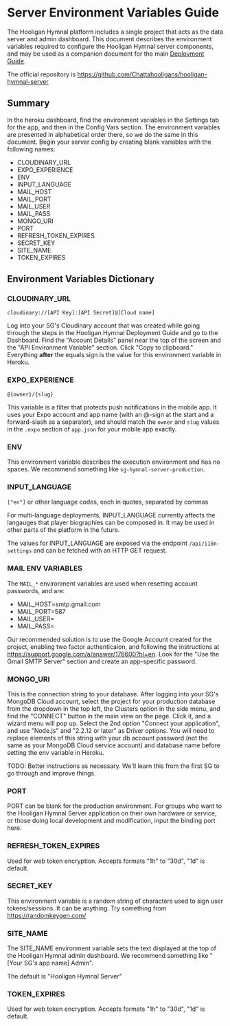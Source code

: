 # Server Environment Variables Guide

The Hooligan Hymnal platform includes a single project that acts as the data server and admin dashboard. This document describes the environment variables required to configure the Hooligan Hymnal server components, and may be used as a companion document for the main [Deployment Guide](_deployment.md).

The official repository is <https://github.com/Chattahooligans/hooligan-hymnal-server>

## Summary

In the heroku dashboard, find the environment variables in the Settings tab for the app, and then in the Config Vars section. The environment variables are presented in alphabetical order there, so we do the same in this document. Begin your server config by creating blank variables with the following names:

- CLOUDINARY_URL
- EXPO_EXPERIENCE
- ENV
- INPUT_LANGUAGE
- MAIL_HOST
- MAIL_PORT
- MAIL_USER
- MAIL_PASS
- MONGO_URI
- PORT
- REFRESH_TOKEN_EXPIRES
- SECRET_KEY
- SITE_NAME
- TOKEN_EXPIRES

## Environment Variables Dictionary

### CLOUDINARY_URL

`cloudinary://[API Key]:[API Secret]@[Cloud name]`

Log into your SG's Cloudinary account that was created while going through the steps in the Hooligan Hymnal Deployment Guide and go to the Dashboard. Find the "Account Details" panel near the top of the screen and the "API Environment Variable" section. Click "Copy to clipboard." Everything **after** the equals sign is the value for this environment variable in Heroku.

### EXPO_EXPERIENCE

`@{owner}/{slug}`

This variable is a filter that protects push notifications in the mobile app. It uses your Expo account and app name (with an @-sign at the start and a forward-slash as a separator), and should match the `owner` and `slug` values in the `.expo` section of `app.json` for your mobile app exactly.

### ENV

This environment variable describes the execution environment and has no spaces. We recommend something like `sg-hymnal-server-production`.

### INPUT_LANGUAGE

`["en"]` or other language codes, each in quotes, separated by commas

For multi-language deployments, INPUT_LANGUAGE currently affects the langauges that player biographies can be composed in. It may be used in other parts of the platform in the future.

The values for INPUT_LANGUAGE are exposed via the endpoint `/api/i18n-settings` and can be fetched with an HTTP GET request.

### MAIL ENV VARIABLES

The `MAIL_*` environment variables are used when resetting account passwords, and are:

- MAIL_HOST=smtp.gmail.com
- MAIL_PORT=587
- MAIL_USER=
- MAIL_PASS=

Our recommended solution is to use the Google Account created for the project, enabling two factor authenticaion, and following the instructions at <https://support.google.com/a/answer/176600?hl=en>. Look for the "Use the Gmail SMTP Server" section and create an app-specific password.

### MONGO_URI

This is the connection string to your database. After logging into your SG's MongoDB Cloud account, select the project for your production database from the dropdown in the top left, the Clusters option in the side menu, and find the "CONNECT" button in the main view on the page. Click it, and a wizard menu will pop up. Select the 2nd option "Connect your application", and use "Node.js" and "2.2.12 or later" as Driver options. You will need to replace elements of this string with your db account password (not the same as your MongoDB Cloud service account) and database name before setting the env variable in Heroku.

TODO: Better instructions as necessary. We'll learn this from the first SG to go through and improve things.

### PORT

PORT can be blank for the production environment. For groups who want to the Hooligan Hymnal Server application on their own hardware or service, or those doing local development and modification, input the binding port here.

### REFRESH_TOKEN_EXPIRES

Used for web token encryption. Accepts formats "1h" to "30d", "1d" is default.

### SECRET_KEY

This environment variable is a random string of characters used to sign user tokens/sessions. It can be anything. Try something from <https://randomkeygen.com/>

### SITE_NAME

The SITE_NAME environment variable sets the text displayed at the top of the Hooligan Hymnal admin dashboard. We recommend something like "[Your SG's app name] Admin".

The default is "Hooligan Hymnal Server"

### TOKEN_EXPIRES

Used for web token encryption. Accepts formats "1h" to "30d", "1d" is default.
